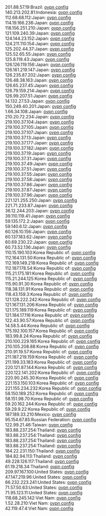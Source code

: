 201.88.57.19:Brazil: [ovpn config](vpn/201_88_57_19.ovpn)  
140.213.202.81:Indonesia: [ovpn config](vpn/140_213_202_81.ovpn)  
112.68.68.112:Japan: [ovpn config](vpn/112_68_68_112.ovpn)  
114.19.166.236:Japan: [ovpn config](vpn/114_19_166_236.ovpn)  
118.156.251.210:Japan: [ovpn config](vpn/118_156_251_210.ovpn)  
121.109.240.39:Japan: [ovpn config](vpn/121_109_240_39.ovpn)  
124.144.23.152:Japan: [ovpn config](vpn/124_144_23_152.ovpn)  
124.211.110.154:Japan: [ovpn config](vpn/124_211_110_154.ovpn)  
125.202.44.37:Japan: [ovpn config](vpn/125_202_44_37.ovpn)  
125.52.65.55:Japan: [ovpn config](vpn/125_52_65_55.ovpn)  
125.8.119.43:Japan: [ovpn config](vpn/125_8_119_43.ovpn)  
126.126.119.156:Japan: [ovpn config](vpn/126_126_119_156.ovpn)  
126.161.219.147:Japan: [ovpn config](vpn/126_161_219_147.ovpn)  
126.235.87.202:Japan: [ovpn config](vpn/126_235_87_202.ovpn)  
126.48.38.163:Japan: [ovpn config](vpn/126_48_38_163.ovpn)  
126.65.237.45:Japan: [ovpn config](vpn/126_65_237_45.ovpn)  
126.79.159.214:Japan: [ovpn config](vpn/126_79_159_214.ovpn)  
126.99.207.51:Japan: [ovpn config](vpn/126_99_207_51.ovpn)  
14.132.27.53:Japan: [ovpn config](vpn/14_132_27_53.ovpn)  
150.249.40.201:Japan: [ovpn config](vpn/150_249_40_201.ovpn)  
1.66.34.108:Japan: [ovpn config](vpn/1_66_34_108.ovpn)  
210.20.72.234:Japan: [ovpn config](vpn/210_20_72_234.ovpn)  
219.100.37.104:Japan: [ovpn config](vpn/219_100_37_104.ovpn)  
219.100.37.105:Japan: [ovpn config](vpn/219_100_37_105.ovpn)  
219.100.37.107:Japan: [ovpn config](vpn/219_100_37_107.ovpn)  
219.100.37.13:Japan: [ovpn config](vpn/219_100_37_13.ovpn)  
219.100.37.177:Japan: [ovpn config](vpn/219_100_37_177.ovpn)  
219.100.37.182:Japan: [ovpn config](vpn/219_100_37_182.ovpn)  
219.100.37.19:Japan: [ovpn config](vpn/219_100_37_19.ovpn)  
219.100.37.31:Japan: [ovpn config](vpn/219_100_37_31.ovpn)  
219.100.37.49:Japan: [ovpn config](vpn/219_100_37_49.ovpn)  
219.100.37.51:Japan: [ovpn config](vpn/219_100_37_51.ovpn)  
219.100.37.55:Japan: [ovpn config](vpn/219_100_37_55.ovpn)  
219.100.37.58:Japan: [ovpn config](vpn/219_100_37_58.ovpn)  
219.100.37.86:Japan: [ovpn config](vpn/219_100_37_86.ovpn)  
219.100.37.87:Japan: [ovpn config](vpn/219_100_37_87.ovpn)  
219.100.37.96:Japan: [ovpn config](vpn/219_100_37_96.ovpn)  
221.121.255.250:Japan: [ovpn config](vpn/221_121_255_250.ovpn)  
221.71.233.87:Japan: [ovpn config](vpn/221_71_233_87.ovpn)  
36.12.244.203:Japan: [ovpn config](vpn/36_12_244_203.ovpn)  
39.110.119.41:Japan: [ovpn config](vpn/39_110_119_41.ovpn)  
59.135.172.2:Japan: [ovpn config](vpn/59_135_172_2.ovpn)  
59.140.6.12:Japan: [ovpn config](vpn/59_140_6_12.ovpn)  
60.126.10.156:Japan: [ovpn config](vpn/60_126_10_156.ovpn)  
60.137.183.62:Japan: [ovpn config](vpn/60_137_183_62.ovpn)  
60.69.230.22:Japan: [ovpn config](vpn/60_69_230_22.ovpn)  
60.73.52.136:Japan: [ovpn config](vpn/60_73_52_136.ovpn)  
110.15.190.103:Korea Republic of: [ovpn config](vpn/110_15_190_103.ovpn)  
112.164.131.50:Korea Republic of: [ovpn config](vpn/112_164_131_50.ovpn)  
112.169.149.218:Korea Republic of: [ovpn config](vpn/112_169_149_218.ovpn)  
112.187.178.54:Korea Republic of: [ovpn config](vpn/112_187_178_54.ovpn)  
115.21.175.181:Korea Republic of: [ovpn config](vpn/115_21_175_181.ovpn)  
115.21.244.125:Korea Republic of: [ovpn config](vpn/115_21_244_125.ovpn)  
115.90.91.30:Korea Republic of: [ovpn config](vpn/115_90_91_30.ovpn)  
118.38.131.91:Korea Republic of: [ovpn config](vpn/118_38_131_91.ovpn)  
118.43.159.3:Korea Republic of: [ovpn config](vpn/118_43_159_3.ovpn)  
121.128.222.242:Korea Republic of: [ovpn config](vpn/121_128_222_242.ovpn)  
121.167.131.206:Korea Republic of: [ovpn config](vpn/121_167_131_206.ovpn)  
121.175.189.119:Korea Republic of: [ovpn config](vpn/121_175_189_119.ovpn)  
121.184.17.116:Korea Republic of: [ovpn config](vpn/121_184_17_116.ovpn)  
122.43.90.57:Korea Republic of: [ovpn config](vpn/122_43_90_57.ovpn)  
14.58.5.44:Korea Republic of: [ovpn config](vpn/14_58_5_44.ovpn)  
175.192.100.157:Korea Republic of: [ovpn config](vpn/175_192_100_157.ovpn)  
183.99.8.24:Korea Republic of: [ovpn config](vpn/183_99_8_24.ovpn)  
210.100.229.165:Korea Republic of: [ovpn config](vpn/210_100_229_165.ovpn)  
210.105.208.88:Korea Republic of: [ovpn config](vpn/210_105_208_88.ovpn)  
210.91.19.57:Korea Republic of: [ovpn config](vpn/210_91_19_57.ovpn)  
211.187.219.159:Korea Republic of: [ovpn config](vpn/211_187_219_159.ovpn)  
211.199.33.183:Korea Republic of: [ovpn config](vpn/211_199_33_183.ovpn)  
220.121.87.144:Korea Republic of: [ovpn config](vpn/220_121_87_144.ovpn)  
220.122.141.202:Korea Republic of: [ovpn config](vpn/220_122_141_202.ovpn)  
220.90.245.30:Korea Republic of: [ovpn config](vpn/220_90_245_30.ovpn)  
221.153.150.103:Korea Republic of: [ovpn config](vpn/221_153_150_103.ovpn)  
221.155.234.232:Korea Republic of: [ovpn config](vpn/221_155_234_232.ovpn)  
58.150.189.252:Korea Republic of: [ovpn config](vpn/58_150_189_252.ovpn)  
58.151.98.70:Korea Republic of: [ovpn config](vpn/58_151_98_70.ovpn)  
59.20.162.244:Korea Republic of: [ovpn config](vpn/59_20_162_244.ovpn)  
59.29.9.22:Korea Republic of: [ovpn config](vpn/59_29_9_22.ovpn)  
187.189.33.210:Mexico: [ovpn config](vpn/187_189_33_210.ovpn)  
95.154.67.85:Russian Federation: [ovpn config](vpn/95_154_67_85.ovpn)  
122.99.21.46:Taiwan: [ovpn config](vpn/122_99_21_46.ovpn)  
183.88.237.254:Thailand: [ovpn config](vpn/183_88_237_254.ovpn)  
183.88.237.254:Thailand: [ovpn config](vpn/183_88_237_254.ovpn)  
183.88.237.254:Thailand: [ovpn config](vpn/183_88_237_254.ovpn)  
183.88.237.254:Thailand: [ovpn config](vpn/183_88_237_254.ovpn)  
184.22.231.150:Thailand: [ovpn config](vpn/184_22_231_150.ovpn)  
184.82.94.113:Thailand: [ovpn config](vpn/184_82_94_113.ovpn)  
49.228.126.117:Thailand: [ovpn config](vpn/49_228_126_117.ovpn)  
61.19.218.34:Thailand: [ovpn config](vpn/61_19_218_34.ovpn)  
209.97.167.100:United States: [ovpn config](vpn/209_97_167_100.ovpn)  
47.147.219.96:United States: [ovpn config](vpn/47_147_219_96.ovpn)  
66.232.223.241:United States: [ovpn config](vpn/66_232_223_241.ovpn)  
71.57.50.63:United States: [ovpn config](vpn/71_57_50_63.ovpn)  
71.95.123.11:United States: [ovpn config](vpn/71_95_123_11.ovpn)  
118.68.245.142:Viet Nam: [ovpn config](vpn/118_68_245_142.ovpn)  
1.52.28.210:Viet Nam: [ovpn config](vpn/1_52_28_210.ovpn)  
42.119.47.4:Viet Nam: [ovpn config](vpn/42_119_47_4.ovpn)  

